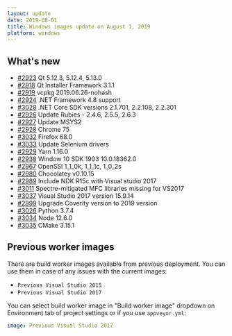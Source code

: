 ```yaml
---
layout: update
date: 2019-08-01
title: Windows images update on August 1, 2019
platform: windows
---
```


## What's new

* [#2923](https://github.com/appveyor/ci/issues/2923) Qt 5.12.3, 5.12.4, 5.13.0
* [#2918](https://github.com/appveyor/ci/issues/2918) Qt Installer Framework 3.1.1
* [#2919](https://github.com/appveyor/ci/issues/2919) vcpkg 2019.06.26-nohash
* [#2924](https://github.com/appveyor/ci/issues/2924) .NET Framework 4.8 support
* [#3028](https://github.com/appveyor/ci/issues/3028) .NET Core SDK versions 2.1.701, 2.2.108, 2.2.301
* [#2926](https://github.com/appveyor/ci/issues/2926) Update Rubies - 2.4.6, 2.5.5, 2.6.3
* [#2927](https://github.com/appveyor/ci/issues/2927) Update MSYS2
* [#2928](https://github.com/appveyor/ci/issues/2928) Chrome 75
* [#3032](https://github.com/appveyor/ci/issues/3032) Firefox 68.0
* [#3033](https://github.com/appveyor/ci/issues/3033) Update Selenium drivers
* [#2929](https://github.com/appveyor/ci/issues/2929) Yarn 1.16.0
* [#2938](https://github.com/appveyor/ci/issues/2938) Window 10 SDK 1903 10.0.18362.0
* [#2967](https://github.com/appveyor/ci/issues/2967) OpenSSl 1_1_0k, 1_1_1c, 1_0_2s
* [#2980](https://github.com/appveyor/ci/issues/2980) Chocolatey v0.10.15
* [#2989](https://github.com/appveyor/ci/issues/2989) Include NDK R15c with Visual studio 2017
* [#3011](https://github.com/appveyor/ci/issues/3011) Spectre-mitigated MFC libraries missing for VS2017
* [#3037](https://github.com/appveyor/ci/issues/3037) Visual Studio 2017 version 15.9.14
* [#2999](https://github.com/appveyor/ci/issues/2999) Upgrade Coverity version to 2019 version
* [#3026](https://github.com/appveyor/ci/issues/3026) Python 3.7.4
* [#3034](https://github.com/appveyor/ci/issues/3034) Node 12.6.0
* [#3035](https://github.com/appveyor/ci/issues/3035) CMake 3.15.1

## Previous worker images

There are build worker images available from previous deployment. You can use them in case of any issues with the current images:

* `Previous Visual Studio 2015`
* `Previous Visual Studio 2017`

You can select build worker image in "Build worker image" dropdown on Environment tab of project settings or if you use `appveyor.yml`:

```yaml
image: Previous Visual Studio 2017
```
